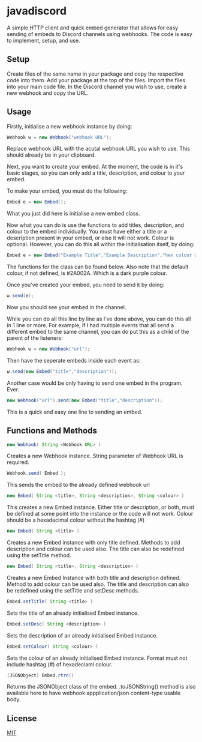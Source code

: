 # javadiscord
A simple HTTP client and quick embed generator that allows for easy sending of embeds to Discord channels using webhooks. The code is easy to implement, setup, and use.

## Setup
Create files of the same name in your package and copy the respective code into them.
Add your package at the top of the files.
Import the files into your main code file.
In the Discord channel you wish to use, create a new webhook and copy the URL.

## Usage
Firstly, initialise a new webhook instance by doing:
```java
Webhook w = new Webhook("webhook URL");
```
Replace webhook URL with the acutal webhook URL you wish to use. This should already be in your clipboard.

Next, you want to create your embed. At the moment, the code is in it's basic stages, so you can only add a title, description, and colour to your embed.

To make your embed, you must do the following:
```java
Embed e = new Embed();
```
What you just did here is initialise a new embed class.

Now what you can do is use the functions to add titles, description, and colour to the embed individually. You must have either a title or a description present in your embed, or else it will not work. Colour is optional. However, you can do this all within the initialisation itself, by doing:
```java
Embed e = new Embed("Example Title","Example Description","hex colour without #");
```
The functions for the class can be found below. Also note that the default colour, if not defined, is #2A002A. Which is a dark purple colour.

Once you've created your embed, you need to send it by doing:
```java
w.send(e);
```
Now you should see your embed in the channel.


While you can do all this line by line as I've done above, you can do this all in 1 line or more.
For example, if I had multiple events that all send a different embed to the same channel, you can do put this as a child of the parent of the listeners:
```java
Webhook w = new Webhook("url");
```
Then have the seperate embeds inside each event as:
```java
w.send(new Embed("title","description"));
```

Another case would be only having to send one embed in the program. Ever.
```java
new Webhook("url").send(new Embed("title","description"));
```
This is a quick and easy one line to sending an embed.

## Functions and Methods
```java
new Webhook( String <Webhook URL> )
```
Creates a new Webhook instance. String parameter of Webhook URL is required.

```java
Webhook.send( Embed );
```
This sends the embed to the already defined webhook url

```java
new Embed( String <title>, String <description>, String <colour> )
```
This creates a new Embed instance. Either title or description, or both, must be defined at some point into the instance or the code will not work. Colour should be a hexadecimal colour without the hashtag (#)

```java
new Embed( String <title> )
```
Creates a new Embed instance with only title defined. Methods to add description and colour can be used also. The title can also be redefined using the setTitle method.

```java
new Embed( String <title>, String <description> )
```
Creates a new Embed Instance with both title and description defined. Method to add colour can be used also. The title and description can also be redefined using the setTitle and setDesc methods.

```java
Embed.setTitle( String <title> )
```
Sets the title of an already initialised Embed instance.

```java
Embed.setDesc( String <description> )
```
Sets the description of an already initialised Embed instance.

```java
Embed.setColour( String <colour> )
```
Sets the colour of an already initialised Embed instance. Format must not include hashtag (#) of hexadeciaml colour.

```java
(JSONObject) Embed.rtrn()
```
Returns the JSONObject class of the embed. .toJSONString() method is also available here to have webhook appplication/json content-type usable body.

## License
[MIT](https://choosealicense.com/licenses/mit/)
